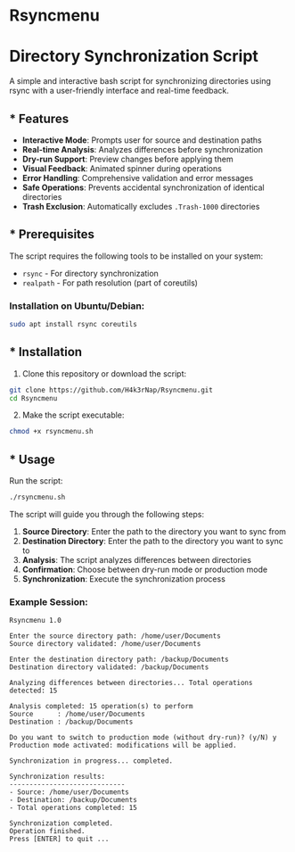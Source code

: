 # Rsyncmenu

# Directory Synchronization Script

A simple and interactive bash script for synchronizing directories using rsync with a user-friendly interface and real-time feedback.

## * Features

- **Interactive Mode**: Prompts user for source and destination paths
- **Real-time Analysis**: Analyzes differences before synchronization
- **Dry-run Support**: Preview changes before applying them
- **Visual Feedback**: Animated spinner during operations
- **Error Handling**: Comprehensive validation and error messages
- **Safe Operations**: Prevents accidental synchronization of identical directories
- **Trash Exclusion**: Automatically excludes `.Trash-1000` directories

## * Prerequisites

The script requires the following tools to be installed on your system:

- `rsync` - For directory synchronization
- `realpath` - For path resolution (part of coreutils)

### Installation on Ubuntu/Debian:
```bash
sudo apt install rsync coreutils
```
## * Installation

1. Clone this repository or download the script:
```bash
git clone https://github.com/H4k3rNap/Rsyncmenu.git
cd Rsyncmenu
```

2. Make the script executable:
```bash
chmod +x rsyncmenu.sh
```

## * Usage

Run the script:
```bash
./rsyncmenu.sh
```

The script will guide you through the following steps:

1. **Source Directory**: Enter the path to the directory you want to sync from
2. **Destination Directory**: Enter the path to the directory you want to sync to
3. **Analysis**: The script analyzes differences between directories
4. **Confirmation**: Choose between dry-run mode or production mode
5. **Synchronization**: Execute the synchronization process

### Example Session:
```
Rsyncmenu 1.0

Enter the source directory path: /home/user/Documents
Source directory validated: /home/user/Documents

Enter the destination directory path: /backup/Documents
Destination directory validated: /backup/Documents

Analyzing differences between directories... Total operations detected: 15

Analysis completed: 15 operation(s) to perform
Source      : /home/user/Documents
Destination : /backup/Documents

Do you want to switch to production mode (without dry-run)? (y/N) y
Production mode activated: modifications will be applied.

Synchronization in progress... completed.

Synchronization results:
-----------------------------
- Source: /home/user/Documents
- Destination: /backup/Documents
- Total operations completed: 15

Synchronization completed.
Operation finished.
Press [ENTER] to quit ...
```

